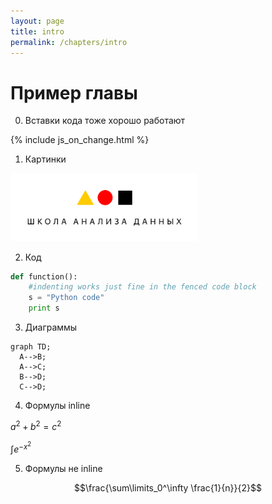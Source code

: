 ```yaml
---
layout: page
title: intro
permalink: /chapters/intro
---
```


# Пример главы
0. Вставки кода тоже хорошо работают

<!-- <iframe src="../_includes/js_on_change.html"
    sandbox="allow-same-origin allow-scripts"
    width="100%"
    height="500"
    scrolling="no"
    seamless="seamless"
    frameborder="0">
</iframe> -->

{% include js_on_change.html %}

1. Картинки


<img src="../imgs/shad.png"  width="300">

2. Код

```python
def function():
    #indenting works just fine in the fenced code block
    s = "Python code"
    print s
```

3. Диаграммы

```mermaid
graph TD;
  A-->B;
  A-->C;
  B-->D;
  C-->D;
```

4. Формулы inline

$`a^2+b^2=c^2`$

$`\int e^{-x^2}`$

5. Формулы не inline

```math
\frac{\sum\limits_0^\infty \frac{1}{n}}{2}
```
